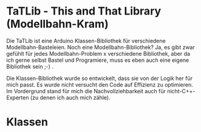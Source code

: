 # TaTLib - This and That Library (Modellbahn-Kram)

Die TaTLib ist eine Arduino Klassen-Bibliothek für verschiedene Modellbahn-Basteleien. 
Noch eine Modellbahn-Bibliothek? Ja, es gibt zwar gefühlt für jedes Modellbahn-Problem x verschiedene Bibliothek,
aber da ich gerne selbst Bastel und Programiere, muss es eben auch eine eigene Bibliothek sein ;-) .

Die Klassen-Bibliothek wurde so entwickelt, dass sie von der Logik her für mich passt. 
Es wurde nicht versucht den Code auf Effizienz zu optimieren. 
Im Vordergrund stand für mich die Nachvollziehbarkeit auch für nicht-C++-Experten (zu denen ich auch mich zähle).

# Klassen

